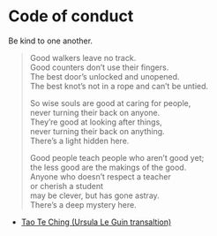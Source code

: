 # Code of conduct

Be kind to one another.

> Good walkers leave no track.  
> Good counters don’t use their fingers.  
> The best door’s unlocked and unopened.  
> The best knot’s not in a rope and can’t be untied.  
>  
> So wise souls are good at caring for people,  
> never turning their back on anyone.  
> They’re good at looking after things,  
> never turning their back on anything.  
> There’s a light hidden here.  
>  
> Good people teach people who aren’t good yet;  
> the less good are the makings of the good.  
> Anyone who doesn’t respect a teacher  
> or cherish a student  
> may be clever, but has gone astray.  
> There’s a deep mystery here.  

- [Tao Te Ching (Ursula Le Guin transaltion)](https://github.com/lovingawareness/tao-te-ching/blob/master/Ursula%20K%20Le%20Guin.md)
